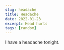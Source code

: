 ```yaml
---
slug: headache
title: Headache
date: 2022-01-23
excerpt: Head hurts
tags: [random]
---
```


I have a headache tonight.
